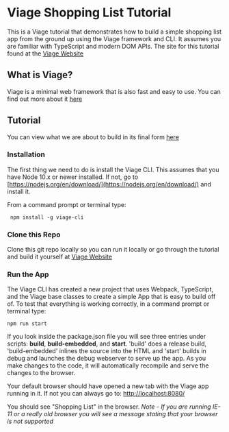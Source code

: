 # Viage Shopping List Tutorial
This is a Viage tutorial that demonstrates how to build a simple shopping list app from the ground up using the Viage framework and CLI. It assumes you are familiar with TypeScript and modern DOM APIs. The site for this tutorial found at the [Viage Website](https://schlotg.github.io)

## What is Viage?
Viage is a minimal web framework that is also fast and easy to use. You can find out more about it [here](https://schlotg.github.io/)

## Tutorial
You can view what we are about to build in its final form [here](https://schlotg.github.io/shopping-list.html#home)

### Installation
The first thing we need to do is install the Viage CLI. This assumes that you have Node 10.x or newer installed. If not, go to
[https://nodejs.org/en/download/](https://nodejs.org/en/download/) and install it.

From a command prompt or terminal type:

``` npm install -g viage-cli```

### Clone this Repo
 Clone this git repo locally so you can run it locally or go through the tutorial and build it yourself at [Viage Website](https://schlotg.github.io)

### Run the App
The Viage CLI has created a new project that uses Webpack, TypeScript, and the Viage base classes to create a simple App that is easy to build off of. To test that everything is working correctly, in a command prompt or terminal type:

```npm run start```

If you look inside the package.json file you will see three entries under scripts: **build**, **build-embedded**, and **start**. 'build' does a release build, 'build-embedded' inlines the source into the HTML and 'start' builds in debug and launches the debug webserver to serve up the app. As you make changes to the code, it will automatically recompile and serve the changes to the browser.

Your default browser should have opened a new tab with the Viage app running in it. If not you can always go to: [http://localhost:8080/](http://localhost:8080/)

You should see "Shopping List" in the browser.
*Note - If you are running IE-11 or a really old browser you will see a message stating that your browser is not supported*

